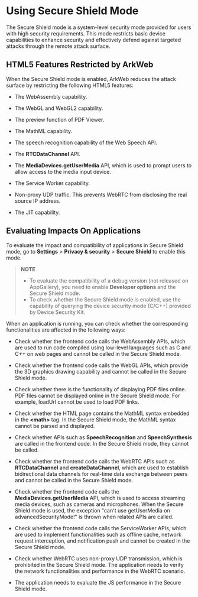 # Using Secure Shield Mode

The Secure Shield mode is a system-level security mode provided for users with high security requirements. This mode restricts basic device capabilities to enhance security and effectively defend against targeted attacks through the remote attack surface.

## HTML5 Features Restricted by ArkWeb

When the Secure Shield mode is enabled, ArkWeb reduces the attack surface by restricting the following HTML5 features:

- The WebAssembly capability.

- The WebGL and WebGL2 capability.

- The preview function of PDF Viewer.

- The MathML capability.

- The speech recognition capability of the Web Speech API.

- The **RTCDataChannel** API.

- The **MediaDevices.getUserMedia** API, which is used to prompt users to allow access to the media input device.

- The Service Worker capability.

- Non-proxy UDP traffic. This prevents WebRTC from disclosing the real source IP address.

- The JIT capability.

## Evaluating Impacts On Applications

To evaluate the impact and compatibility of applications in Secure Shield mode, go to **Settings** > **Privacy & security** > **Secure Shield** to enable this mode.

<!--RP2--><!--RP2End-->

> **NOTE**
>
> - To evaluate the compatibility of a debug version (not released on AppGallery), you need to enable **Developer options** and the Secure Shield mode.
> - To check whether the Secure Shield mode is enabled, use <!--RP1-->the capability of querying the device security mode (C/C++) provided by <!--RP1End-->Device Security Kit.

When an application is running, you can check whether the corresponding functionalities are affected in the following ways:

- Check whether the frontend code calls the WebAssembly APIs, which are used to run code compiled using low-level languages such as C and C++ on web pages and cannot be called in the Secure Shield mode.

- Check whether the frontend code calls the WebGL APIs, which provide the 3D graphics drawing capability and cannot be called in the Secure Shield mode.

- Check whether there is the functionality of displaying PDF files online. PDF files cannot be displayed online in the Secure Shield mode. For example, loadUrl cannot be used to load PDF links.

- Check whether the HTML page contains the MathML syntax embedded in the **\<math>** tag. In the Secure Shield mode, the MathML syntax cannot be parsed and displayed.

- Check whether APIs such as **SpeechRecognition** and **SpeechSynthesis** are called in the frontend code. In the Secure Shield mode, they cannot be called.

- Check whether the frontend code calls the WebRTC APIs such as **RTCDataChannel** and **createDataChannel**, which are used to establish bidirectional data channels for real-time data exchange between peers and cannot be called in the Secure Shield mode.

- Check whether the frontend code calls the **MediaDevices.getUserMedia** API, which is used to access streaming media devices, such as cameras and microphones. When the Secure Shield mode is used, the exception "can't use getUserMedia on advancedSecurityMode!" is thrown when related APIs are called.

- Check whether the frontend code calls the ServiceWorker APIs, which are used to implement functionalities such as offline cache, network request interception, and notification push and cannot be created in the Secure Shield mode.

- Check whether WebRTC uses non-proxy UDP transmission, which is prohibited in the Secure Shield mode. The application needs to verify the network functionalities and performance in the WebRTC scenario.

- The application needs to evaluate the JS performance in the Secure Shield mode.

